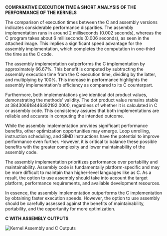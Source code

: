 **COMPARATIVE EXECUTION TIME & SHORT ANALYSIS OF THE PERFORMANCE OF THE KERNELS**

The comparison of execution times between the C and assembly versions indicates considerable performance disparities. The assembly implementation runs in around 2 milliseconds (0.002 seconds), whereas the C program takes about 6 milliseconds (0.006 seconds), as seen in the attached image. This implies a significant speed advantage for the assembly implementation, which completes the computation in one-third the time as the C code.

The assembly implementation outperforms the C implementation by approximately 66.67%. This benefit is computed by subtracting the assembly execution time from the C execution time, dividing by the latter, and multiplying by 100%. This increase in performance highlights the assembly implementation's efficiency as compared to its C counterpart.

Furthermore, both implementations give identical dot product values, demonstrating the methods' validity. The dot product value remains stable at 384306618446392192.0000, regardless of whether it is calculated in C or assembly code. This consistency assures that both implementations are reliable and accurate in computing the intended outcome.

While the assembly implementation provides significant performance benefits, other optimization opportunities may emerge. Loop unrolling, instruction scheduling, and SIMD instructions have the potential to improve performance even further. However, it is critical to balance these possible benefits with the greater complexity and lower maintainability of the assembly code.

The assembly implementation prioritizes performance over portability and maintainability. Assembly code is fundamentally platform-specific and may be more difficult to maintain than higher-level languages like as C. As a result, the option to use assembly should take into account the target platform, performance requirements, and available development resources.

In essence, the assembly implementation outperforms the C implementation by obtaining faster execution speeds. However, the option to use assembly should be carefully assessed against the benefits of maintainability, portability, and the opportunity for more optimization.


**C WITH ASSEMBLY OUTPUTS**

![Kernel Assembly and C Outputs](https://github.com/silleeSo/LBYARCH-MP2/assets/71592267/5cb257be-46e0-4195-91e8-b0b46aa149d7)
